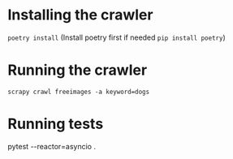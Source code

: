 # Installing the crawler
`poetry install` (Install poetry first if needed `pip install poetry`)

# Running the crawler
`scrapy crawl freeimages -a keyword=dogs`

# Running tests
pytest --reactor=asyncio .